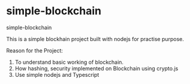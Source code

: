# simple-blockchain
simple-blockchain

This is a simple blockhain project built with nodejs for practise purpose.

Reason for the Project:

1. To understand basic working of blockchain.
2. How hashing, security implemented on Blockchain using crypto.js
3. Use simple nodejs and Typescript
